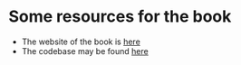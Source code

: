 # Some resources for the book

* The website of the book is [here](https://algorithmsbook.com/)
* The codebase may be found [here](https://github.com/algorithmsbooks/decisionmaking-code)

